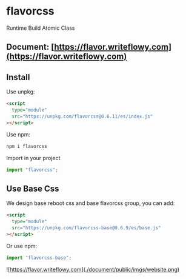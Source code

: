 # flavorcss

Runtime Build Atomic Class

## Document: [https://flavor.writeflowy.com](https://flavor.writeflowy.com)

## Install

Use unpkg:

```html
<script
  type="module"
  src="https://unpkg.com/flavorcss@0.6.11/es/index.js"
></script>
```

Use npm:

```sh
npm i flavorcss
```

Import in your project

```js
import "flavorcss";
```

## Use Base Css

We design base reboot css and base flavorcss group, you can add:

```html
<script
  type="module"
  src="https://unpkg.com/flavorcss-base@0.6.9/es/base.js"
></script>
```

Or use npm:

```js
import "flavorcss-base";
```

![https://flavor.writeflowy.com](./document/public/imgs/website.png)
